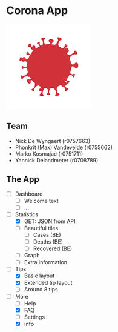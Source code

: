 # Corona App

![Logo](/assets/images/big-logo.png)

## Team
- Nick De Wyngaert (r0757663)
- Phonkrit (Max) Vandevelde (r0755662)
- Marko Kosmajac (r0751711)
- Yannick Delandmeter (r0708789)

## The App
- [ ] Dashboard
    - [ ] Welcome text
    - [ ] ...
- [ ] Statistics
    - [X] GET: JSON from API
    - [ ] Beautiful tiles
        - [ ] Cases (BE)
        - [ ] Deaths (BE)
        - [ ] Recovered (BE)
    - [ ] Graph
    - [ ] Extra information
- [ ] Tips
    - [X] Basic layout
    - [X] Extended tip layout
    - [ ] Around 8 tips
- [ ] More
    - [ ] Help
    - [X] FAQ
    - [ ] Settings
    - [X] Info